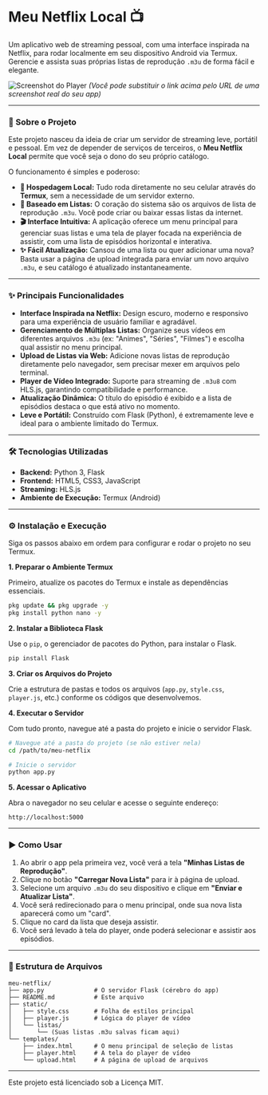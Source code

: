 # Meu Netflix Local 📺

Um aplicativo web de streaming pessoal, com uma interface inspirada na Netflix, para rodar localmente em seu dispositivo Android via Termux. Gerencie e assista suas próprias listas de reprodução `.m3u` de forma fácil e elegante.

![Screenshot do Player](https://i.imgur.com/E1rO1lb.png)
*(Você pode substituir o link acima pelo URL de uma screenshot real do seu app)*

---

### 🚀 Sobre o Projeto

Este projeto nasceu da ideia de criar um servidor de streaming leve, portátil e pessoal. Em vez de depender de serviços de terceiros, o **Meu Netflix Local** permite que você seja o dono do seu próprio catálogo.

O funcionamento é simples e poderoso:

-   **📱 Hospedagem Local:** Tudo roda diretamente no seu celular através do **Termux**, sem a necessidade de um servidor externo.
-   **📝 Baseado em Listas:** O coração do sistema são os arquivos de lista de reprodução `.m3u`. Você pode criar ou baixar essas listas da internet.
-   **🎬 Interface Intuitiva:** A aplicação oferece um menu principal para gerenciar suas listas e uma tela de player focada na experiência de assistir, com uma lista de episódios horizontal e interativa.
-   **✨ Fácil Atualização:** Cansou de uma lista ou quer adicionar uma nova? Basta usar a página de upload integrada para enviar um novo arquivo `.m3u`, e seu catálogo é atualizado instantaneamente.

---

### ✨ Principais Funcionalidades

-   **Interface Inspirada na Netflix:** Design escuro, moderno e responsivo para uma experiência de usuário familiar e agradável.
-   **Gerenciamento de Múltiplas Listas:** Organize seus vídeos em diferentes arquivos `.m3u` (ex: "Animes", "Séries", "Filmes") e escolha qual assistir no menu principal.
-   **Upload de Listas via Web:** Adicione novas listas de reprodução diretamente pelo navegador, sem precisar mexer em arquivos pelo terminal.
-   **Player de Vídeo Integrado:** Suporte para streaming de `.m3u8` com HLS.js, garantindo compatibilidade e performance.
-   **Atualização Dinâmica:** O título do episódio é exibido e a lista de episódios destaca o que está ativo no momento.
-   **Leve e Portátil:** Construído com Flask (Python), é extremamente leve e ideal para o ambiente limitado do Termux.

---

### 🛠️ Tecnologias Utilizadas

-   **Backend:** Python 3, Flask
-   **Frontend:** HTML5, CSS3, JavaScript
-   **Streaming:** HLS.js
-   **Ambiente de Execução:** Termux (Android)

---

### ⚙️ Instalação e Execução

Siga os passos abaixo em ordem para configurar e rodar o projeto no seu Termux.

**1. Preparar o Ambiente Termux**

Primeiro, atualize os pacotes do Termux e instale as dependências essenciais.

```bash
pkg update && pkg upgrade -y
pkg install python nano -y
```

**2. Instalar a Biblioteca Flask**

Use o `pip`, o gerenciador de pacotes do Python, para instalar o Flask.

```bash
pip install Flask
```

**3. Criar os Arquivos do Projeto**

Crie a estrutura de pastas e todos os arquivos (`app.py`, `style.css`, `player.js`, etc.) conforme os códigos que desenvolvemos.

**4. Executar o Servidor**

Com tudo pronto, navegue até a pasta do projeto e inicie o servidor Flask.

```bash
# Navegue até a pasta do projeto (se não estiver nela)
cd /path/to/meu-netflix

# Inicie o servidor
python app.py
```

**5. Acessar o Aplicativo**

Abra o navegador no seu celular e acesse o seguinte endereço:

```
http://localhost:5000
```

---

### ▶️ Como Usar

1.  Ao abrir o app pela primeira vez, você verá a tela **"Minhas Listas de Reprodução"**.
2.  Clique no botão **"Carregar Nova Lista"** para ir à página de upload.
3.  Selecione um arquivo `.m3u` do seu dispositivo e clique em **"Enviar e Atualizar Lista"**.
4.  Você será redirecionado para o menu principal, onde sua nova lista aparecerá como um "card".
5.  Clique no card da lista que deseja assistir.
6.  Você será levado à tela do player, onde poderá selecionar e assistir aos episódios.

---

### 📁 Estrutura de Arquivos

```
meu-netflix/
├── app.py              # O servidor Flask (cérebro do app)
├── README.md           # Este arquivo
├── static/
│   ├── style.css       # Folha de estilos principal
│   ├── player.js       # Lógica do player de vídeo
│   └── listas/
│       └── (Suas listas .m3u salvas ficam aqui)
└── templates/
    ├── index.html      # O menu principal de seleção de listas
    ├── player.html     # A tela do player de vídeo
    └── upload.html     # A página de upload de arquivos
```

---
Este projeto está licenciado sob a Licença MIT.

